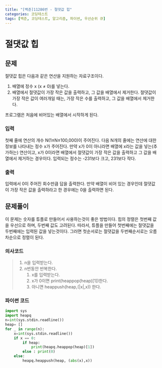 ```yaml
---
title: "[백준]11286번 - 절댓값 힙"
categories: 코딩테스트
tags: [백준, 코딩테스트, 알고리즘, 파이썬, 우선순위 큐]
---
```


# 절댓값 힙

## 문제

절댓값 힙은 다음과 같은 연산을 지원하는 자료구조이다.

1. 배열에 정수 x (x ≠ 0)를 넣는다.
2. 배열에서 절댓값이 가장 작은 값을 출력하고, 그 값을 배열에서 제거한다. 절댓값이 가장 작은 값이 여러개일 때는, 가장 작은 수를 출력하고, 그 값을 배열에서 제거한다.

프로그램은 처음에 비어있는 배열에서 시작하게 된다.

### 입력

첫째 줄에 연산의 개수 N(1≤N≤100,000)이 주어진다. 다음 N개의 줄에는 연산에 대한 정보를 나타내는 정수 x가 주어진다. 만약 x가 0이 아니라면 배열에 x라는 값을 넣는(추가하는) 연산이고, x가 0이라면 배열에서 절댓값이 가장 작은 값을 출력하고 그 값을 배열에서 제거하는 경우이다. 입력되는 정수는 -231보다 크고, 231보다 작다.

### 출력

입력에서 0이 주어진 회수만큼 답을 출력한다. 만약 배열이 비어 있는 경우인데 절댓값이 가장 작은 값을 출력하라고 한 경우에는 0을 출력하면 된다.

## 문제풀이

이 문제는 숫자를 튜플로 만들어서 사용하는것이 좋은 방법이다. 힙의 정렬은 첫번째 값을 우선으로 하며, 두번째 값도 고려된다. 따라서, 튜플을 만들어 첫번째에는 절댓값을 두번째에는 입력된 값을 넣는것이다. 그러면 첫순서로는 절댓값을 두번째순서로는 오름차순으로 정렬이 된다.

### 의사코드

> 1. n을 입력받는다.
> 2. n번동안 반복한다.
>    1. x를 입력받는다.
>    2. x가 0이면 print(heappop(heap)[1])한다.
>    3. 아니면 heappush(heap,(|x|,x)) 한다.

### 파이썬 코드

```python
import sys
import heapq
n=int(sys.stdin.readline())
heap= []
for _ in range(n):
    x=int(sys.stdin.readline())
    if x == 0:
        if heap: 
            print(heapq.heappop(heap)[1])
        else : print(0)
    else:
        heapq.heappush(heap, (abs(x),x))
```

